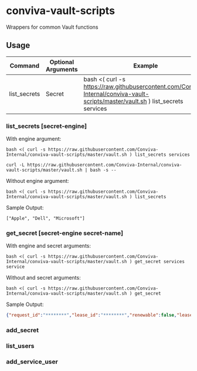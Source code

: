 # conviva-vault-scripts
Wrappers for common Vault functions

## Usage
| Command      | Optional Arguments | Example |
| -            | -                  | -       |
| list_secrets | Secret             | bash <( curl -s https://raw.githubusercontent.com/Conviva-Internal/conviva-vault-scripts/master/vault.sh ) list_secrets services




### list_secrets [secret-engine]
With engine argument:
```shell
bash <( curl -s https://raw.githubusercontent.com/Conviva-Internal/conviva-vault-scripts/master/vault.sh ) list_secrets services

curl -L https://raw.githubusercontent.com/Conviva-Internal/conviva-vault-scripts/master/vault.sh | bash -s -- 
```

Without engine argument:
```shell
bash <( curl -s https://raw.githubusercontent.com/Conviva-Internal/conviva-vault-scripts/master/vault.sh ) list_secrets
```

Sample Output:
```shell
["Apple", "Dell", "Microsoft"]
```

### get_secret [secret-engine secret-name]
With engine and secret arguments:
```shell
bash <( curl -s https://raw.githubusercontent.com/Conviva-Internal/conviva-vault-scripts/master/vault.sh ) get_secret services service
```

Without and secret arguments:
```shell
bash <( curl -s https://raw.githubusercontent.com/Conviva-Internal/conviva-vault-scripts/master/vault.sh ) get_secret
```

Sample Output:
```json
{"request_id":"********","lease_id":"********","renewable":false,"lease_duration":0,"data":{"data":{"password":"********","username":"********"},"metadata":{"created_time":"********","deletion_time":"","destroyed":false,"version":1}},"wrap_info":null,"warnings":null,"auth":null}
```

### add_secret

### list_users

### add_service_user
